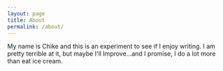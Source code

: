 ```yaml
---
layout: page
title: About
permalink: /about/
---
```


My name is Chike and this is an experiment to see if I enjoy writing. I am pretty terrible at it, but maybe I'll Improve...and I promise, I do a lot more than eat ice cream.
